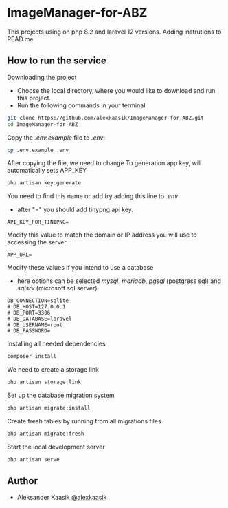 # ImageManager-for-ABZ

This projects using on php 8.2 and laravel 12 versions.
Adding instrutions to READ.me
## How to run the service

Downloading the project
- Choose the local directory, where you would like to download and run this project.
- Run the following commands in your terminal

```sh
git clone https://github.com/alexkaasik/ImageManager-for-ABZ.git
cd ImageManager-for-ABZ
```

Copy the *.env.example* file to *.env*:
```sh
cp .env.example .env
```
After copying the file, we need to change
To generation app key, will automatically sets APP_KEY
```sh
php artisan key:generate
```
You need to find this name or add try adding this line to *.env*
- after "=" you should add tinypng api key.
```
API_KEY_FOR_TINIPNG=
```
Modify this value to match the domain or IP address you will use to accessing the server.
```
APP_URL=
```

Modify these values if you intend to use a database
- here options can be selected *mysql*, *mariadb*, *pgsql* (postgress sql) and *sqlsrv* (microsoft sql server).
```
DB_CONNECTION=sqlite
# DB_HOST=127.0.0.1
# DB_PORT=3306
# DB_DATABASE=laravel
# DB_USERNAME=root
# DB_PASSWORD=
```
Installing all needed dependencies
```sh
composer install
```

We need to create a storage link
```sh
php artisan storage:link 
```

Set up the database migration system
```sh
php artisan migrate:install
```

Create fresh tables by running from all migrations files
```sh
php artisan migrate:fresh
```

Start the local development server
```sh
php artisan serve
```

## Author
- Aleksander Kaasik  [@alexkaasik](https://www.github.com/alexkaasik)
